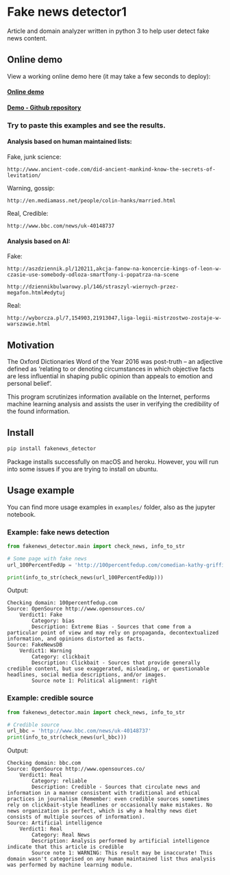 # Fake news detector1
Article and domain analyzer written in python 3 to help user detect fake news content.

## Online demo
View a working online demo here (it may take a few seconds to deploy):

#### [Online demo](https://protected-inlet-79294.herokuapp.com/)

#### [Demo - Github repository](https://github.com/MieszkoMakuch/fakenews-detector-demo)

### Try to paste this examples and see the results.
#### Analysis based on human maintained lists:
Fake, junk science:

`http://www.ancient-code.com/did-ancient-mankind-know-the-secrets-of-levitation/`

Warning, gossip:

`http://en.mediamass.net/people/colin-hanks/married.html`

Real, Credible:

`http://www.bbc.com/news/uk-40148737`

#### Analysis based on AI:
Fake:

`http://aszdziennik.pl/120211,akcja-fanow-na-koncercie-kings-of-leon-w-czasie-use-somebody-odloza-smartfony-i-popatrza-na-scene`

`http://dziennikbulwarowy.pl/146/straszyl-wiernych-przez-megafon.html#edytuj`

Real:

`http://wyborcza.pl/7,154903,21913047,liga-legii-mistrzostwo-zostaje-w-warszawie.html`

## Motivation
The Oxford Dictionaries Word of the Year 2016 was post-truth – an adjective defined as ‘relating to or denoting circumstances in which objective facts are less influential in shaping public opinion than appeals to emotion and personal belief’.

This program scrutinizes information available on the Internet, performs machine learning analysis and assists the user in verifying the credibility of the found information.

## Install
```bash
pip install fakenews_detector
```
Package installs successfully on macOS and heroku. However, you will run into some issues if you are trying to install on ubuntu.
## Usage example
You can find more usage examples in `examples/` folder, also as the jupyter notebook.

### Example: fake news detection
```python
from fakenews_detector.main import check_news, info_to_str

# Some page with fake news
url_100PercentFedUp = 'http://100percentfedup.com/comedian-kathy-griffins-7th-final-venue-cancelswhos-laughing-now/'

print(info_to_str(check_news(url_100PercentFedUp)))

```
Output:
```
Checking domain: 100percentfedup.com
Source: OpenSource http://www.opensources.co/
	Verdict1: Fake
		Category: bias
		Description: Extreme Bias - Sources that come from a particular point of view and may rely on propaganda, decontextualized information, and opinions distorted as facts.
Source: FakeNewsDB
	Verdict1: Warning
		Category: clickbait
		Description: Clickbait - Sources that provide generally credible content, but use exaggerated, misleading, or questionable headlines, social media descriptions, and/or images.
		Source note 1: Political alignment: right

```
### Example: credible source
```python
from fakenews_detector.main import check_news, info_to_str

# Credible source
url_bbc = 'http://www.bbc.com/news/uk-40148737'
print(info_to_str(check_news(url_bbc)))

```
Output:
```
Checking domain: bbc.com
Source: OpenSource http://www.opensources.co/
	Verdict1: Real
		Category: reliable
		Description: Credible - Sources that circulate news and information in a manner consistent with traditional and ethical practices in journalism (Remember: even credible sources sometimes rely on clickbait-style headlines or occasionally make mistakes. No news organization is perfect, which is why a healthy news diet consists of multiple sources of information).
Source: Artificial intelligence
	Verdict1: Real
		Category: Real News
		Description: Analysis performed by artificial intelligence indicate that this article is credible
		Source note 1: WARNING: This result may be inaccurate! This domain wasn't categorised on any human maintained list thus analysis was performed by machine learning module.


```